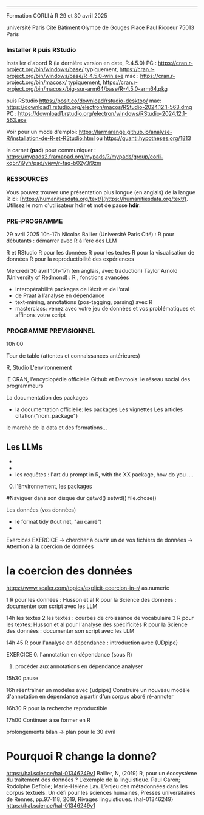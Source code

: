 
*********************************
Formation CORLI à R 29 et 30 avril 2025
 
université Paris Cité
Bâtiment Olympe de Gouges
Place Paul Ricoeur 75013 Paris

 
### Installer R puis RStudio 
Installer d'abord R (la dernière version en date, R.4.5.0)
PC  : https://cran.r-project.org/bin/windows/base/
typiquement, https://cran.r-project.org/bin/windows/base/R-4.5.0-win.exe
mac : https://cran.r-project.org/bin/macosx/
typiquement, https://cran.r-project.org/bin/macosx/big-sur-arm64/base/R-4.5.0-arm64.pkg


puis RStudio
https://posit.co/download/rstudio-desktop/
mac: https://download1.rstudio.org/electron/macos/RStudio-2024.12.1-563.dmg
PC : https://download1.rstudio.org/electron/windows/RStudio-2024.12.1-563.exe


Voir pour un mode d'emploi:
https://larmarange.github.io/analyse-R/installation-de-R-et-RStudio.html
ou
https://quanti.hypotheses.org/1813


le carnet (**pad**) pour communiquer : <https://mypads2.framapad.org/mypads/?/mypads/group/corli-xq5r7i9yh/pad/view/r-faq-b02y3i9zm>

### RESSOURCES

Vous pouvez trouver une présentation plus longue (en anglais) de la langue R ici: [https://humanitiesdata.org/text/](https://humanitiesdata.org/text/). Utilisez le nom d'utilisateur **hdir** et mot de passe **hdir**. 

### PRE-PROGRAMME 
29 avril 2025  10h-17h 
Nicolas Ballier (Université Paris Cité) : R pour débutants : démarrer avec R à l’ère des LLM
 
R et RStudio
R pour les données
R pour les textes 
R pour la visualisation de données 
R pour la reproductibilité des expériences
 
Mercredi 30 avril  10h-17h 
(en anglais, avec traduction)
Taylor Arnold (University of Redmond)  : R , fonctions avancées

 
- interopérabilité packages de l’écrit et de l’oral
- de Praat à l’analyse en dépendance
- text-mining, annotations (pos-tagging, parsing) avec R
- masterclass: venez avec votre  jeu de données et vos problématiques et affinons votre script








### PROGRAMME PREVISIONNEL

10h 00

Tour de table (attentes et connaissances antérieures)


R, Studio
L'environnement 

lE CRAN, l'encyclopédie officielle
Github et Devtools: le réseau social des programmeurs

La documentation des packages 
- la documentation officielle: les packages
Les vignettes
Les articles 
citation("nom_package")


le marché de la data et des formations...


Les LLMs
- 
- 
- 
- les requêtes : l'art du prompt
in R, with the XX package, how do you ....


0. l'Environnement, les  packages


#Naviguer dans son disque dur
getwd()
setwd()
file.chose()


Les données  (vos données)
- le format tidy (tout net, "au carré")
- 



Exercices
EXERCICE
-> chercher à ouvrir un de vos fichiers de données
-> Attention à la coercion de données 
# la coercion des données 
https://www.scaler.com/topics/explicit-coercion-in-r/
as.numeric


1 R pour les données : Husson et al
R pour la Science des données : documenter son script avec les LLM


14h les textes
2 les textes : courbes de croissance de vocabulaire
3 R pour les textes: Husson et al pour l'analyse des spécificités
R pour la Science des données : documenter son script avec les LLM


14h 45 R pour l'analyse en dépendance : introduction avec {UDpipe}

EXERCICE 
0. l'annotation en dépendance (sous R)
1. procéder aux annotations en dépendance
analyser 

15h30 pause

16h réentraîner un modèles avec {udpipe}
Construire un nouveau modèle d'annotation en dépendance à partir d'un corpus aboré ré-annoter
  
16h30  R pour la recherche reproductible

17h00  Continuer à se former en R


prolongements
bilan
-> plan pour le 30 avril


# Pourquoi R change la donne?
<https://hal.science/hal-01346249v1>
Ballier, N, (2019) R, pour un écosystème du traitement des données ? L’exemple de la linguistique. Paul Caron; Rodolphe Defiolle; Marie-Hélène Lay. L’enjeu des métadonnées dans les corpus textuels. Un défi pour les sciences humaines, Presses universitaires de Rennes, pp.97-118, 2019, Rivages linguistiques. ⟨hal-01346249⟩
https://hal.science/hal-01346249v1




